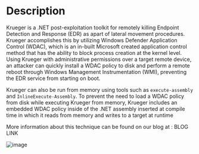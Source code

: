 # Description
Krueger is a .NET post-exploitation toolkit for remotely killing Endpoint Detection and Response (EDR) as apart of lateral movement procedures. Krueger accomplishes this by utilizing Windows Defender Application Control (WDAC), which is an in-built Microsoft created application control method that has the ability to block process creation at the kernel level. Using Krueger with administrative permissions over a target remote device, an attacker can quickly install a WDAC policy to disk and perform a remote reboot through Windows Management Instrumentation (WMI), preventing the EDR service from starting on boot. 

Krueger can also be run from memory using tools such as `execute-assembly` and `InlineExecute-Assembly`. To prevent the need to load a WDAC policy from disk while executing Krueger from memory, Krueger includes an embedded WDAC policy inside of the .NET assembly inserted at compile time in which it reads from memory and writes to a target at runtime

More information about this technique can be found on our blog at : BLOG LINK

![image](https://github.com/user-attachments/assets/9d6cc181-972e-4e2a-a5e6-beedd6656685)

